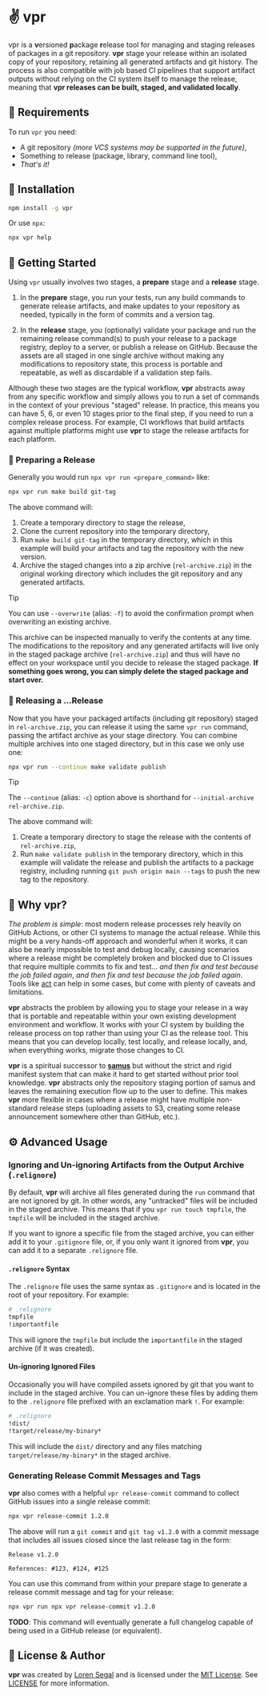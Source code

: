 # ✌️ vpr

vpr is a **v**ersioned **p**ackage **r**elease tool for managing and staging releases of packages in a git repository.
**vpr** stage your release within an isolated copy of your repository, retaining all generated artifacts and git
history. The process is also compatible with job based CI pipelines that support artifact outputs without relying on the
CI system itself to manage the release, meaning that **vpr releases can be built, staged, and validated locally**.

## 📃 Requirements

To run `vpr` you need:

- A git repository _(more VCS systems may be supported in the future)_,
- Something to release (package, library, command line tool),
- _That's it!_

## 💽 Installation

```sh
npm install -g vpr
```

Or use `npx`:

```sh
npx vpr help
```

## 👋 Getting Started

Using `vpr` usually involves two stages, a **prepare** stage and a **release** stage.

1. In the **prepare** stage, you run your tests, run any build commands to generate release artifacts, and make updates
   to your repository as needed, typically in the form of commits and a version tag.

2. In the **release** stage, you (optionally) validate your package and run the remaining release command(s) to push
   your release to a package registry, deploy to a server, or publish a release on GitHub. Because the assets are all
   staged in one single archive without making any modifications to repository state, this process is portable and
   repeatable, as well as discardable if a validation step fails.

Although these two stages are the typical workflow, **vpr** abstracts away from any specific workflow and simply allows
you to run a set of commands in the context of your previous "staged" release. In practice, this means you can have
5, 6, or even 10 stages prior to the final step, if you need to run a complex release process. For example, CI workflows
that build artifacts against multiple platforms might use **vpr** to stage the release artifacts for each platform.

### 🍳 Preparing a Release

Generally you would run `npx vpr run <prepare_command>` like:

```sh
npx vpr run make build git-tag
```

The above command will:

1. Create a temporary directory to stage the release,
2. Clone the current repository into the temporary directory,
3. Run `make build git-tag` in the temporary directory, which in this example will build your artifacts and tag the
   repository with the new version.
4. Archive the staged changes into a zip archive (`rel-archive.zip`) in the original working directory which includes
   the git repository and any generated artifacts.

> [!TIP]
> You can use `--overwrite` (alias: `-f`) to avoid the confirmation prompt when overwriting an existing archive.

This archive can be inspected manually to verify the contents at any time. The modifications to the repository and any
generated artifacts will live only in the staged package archive (`rel-archive.zip`) and thus will have no effect on
your workspace until you decide to release the staged package.
**If something goes wrong, you can simply delete the staged package and start over.**

### 🚀 Releasing a ...Release

Now that you have your packaged artifacts (including git repository) staged in `rel-archive.zip`, you can release it
using the same `vpr run` command, passing the artifact archive as your stage directory. You can combine multiple
archives into one staged directory, but in this case we only use one:

```sh
npx vpr run --continue make validate publish
```

> [!TIP]
> The `--continue` (alias: `-c`) option above is shorthand for `--initial-archive rel-archive.zip`.

The above command will:

1. Create a temporary directory to stage the release with the contents of `rel-archive.zip`,
2. Run `make validate publish` in the temporary directory, which in this example will validate the release and publish
   the artifacts to a package registry, including running `git push origin main --tags` to push the new tag to the
   repository.

## 🤔 Why **vpr**?

_The problem is simple_: most modern release processes rely heavily on GitHub Actions, or other CI systems to manage
the actual release. While this might be a very hands-off approach and wonderful when it works, it can also be nearly
impossible to test and debug locally, causing scenarios where a release might be completely broken and blocked due to CI
issues that require multiple commits to fix and test... _and then fix and test because the job failed again_,
_and then fix and test because the job failed again_. Tools like [act](https://github.com/nektos/act) can help in
some cases, but come with plenty of caveats and limitations.

**vpr** abstracts the problem by allowing you to stage your release in a way that is portable and repeatable within your
own existing development environment and workflow. It works _with_ your CI system by building the release process on top
rather than using your CI as the release tool. This means that you can develop locally, test locally, and release
locally, and, when everything works, migrate those changes to CI.

**vpr** is a spiritual successor to [**samus**](https://github.com/lsegal/samus) but without the strict and rigid
manifest system that can make it hard to get started without prior tool knowledge. **vpr** abstracts only the repository
staging portion of samus and leaves the remaining execution flow up to the user to define. This makes **vpr** more
flexible in cases where a release might have multiple non-standard release steps (uploading assets to S3, creating some
release announcement somewhere other than GitHub, etc.).

## ⚙️ Advanced Usage

### Ignoring and Un-ignoring Artifacts from the Output Archive (`.relignore`)

By default, **vpr** will archive all files generated during the `run` command that are not ignored by git. In other words,
any "untracked" files will be included in the staged archive. This means that if you `vpr run touch tmpfile`, the `tmpfile`
will be included in the staged archive.

If you want to ignore a specific file from the staged archive, you can either add it to your `.gitignore` file, or, if
you only want it ignored from **vpr**, you can add it to a separate `.relignore` file.

#### `.relignore` Syntax

The `.relignore` file uses the same syntax as `.gitignore` and is located in the root of your repository. For example:

```sh
# .relignore
tmpfile
!importantfile
```

This will ignore the `tmpfile` but include the `importantfile` in the staged archive (if it was created).

#### Un-ignoring Ignored Files

Occasionally you will have compiled assets ignored by git that you want to include in the staged archive. You can
un-ignore these files by adding them to the `.relignore` file prefixed with an exclamation mark `!`. For example:

```sh
# .relignore
!dist/
!target/release/my-binary*
```

This will include the `dist/` directory and any files matching `target/release/my-binary*` in the staged archive.

### Generating Release Commit Messages and Tags

**vpr** also comes with a helpful `vpr release-commit` command to collect GitHub issues into a single release commit:

```sh
npx vpr release-commit 1.2.0
```

The above will run a `git commit` and `git tag v1.2.0` with a commit message that includes all issues closed since the
last release tag in the form:

```text
Release v1.2.0

References: #123, #124, #125
```

You can use this command from within your prepare stage to generate a release commit message and tag for your release:

```sh
npx vpr run npx vpr release-commit v1.2.0
```

**TODO**: This command will eventually generate a full changelog capable of being used in a GitHub release (or equivalent).

## 📖 License & Author

**vpr** was created by <ins>Loren Segal</ins> and is licensed under the <ins>MIT License</ins>. See [LICENSE](LICENSE) for more information.
